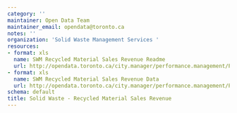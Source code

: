 ```yaml
---
category: ''
maintainer: Open Data Team
maintainer_email: opendata@toronto.ca
notes: ''
organization: 'Solid Waste Management Services '
resources:
- format: xls
  name: SWM Recycled Material Sales Revenue Readme
  url: http://opendata.toronto.ca/city.manager/performance.management/PM_SWMRecycledMaterialSalesRevenueReadme.xls
- format: xls
  name: SWM Recycled Material Sales Revenue Data
  url: http://opendata.toronto.ca/city.manager/performance.management/PM_Solid_Waste.xls
schema: default
title: Solid Waste - Recycled Material Sales Revenue
---
```

